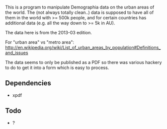 This is a program to manipulate Demographia data on the urban areas of the
world.  The (not always totally clean..) data is supposed to have all of them
in the world with >= 500k people, and for certain countries has additional data
(e.g. all the way down to >= 5k in AU).

The data here is from the 2013-03 edition.

For "urban area" vs "metro area":
http://en.wikipedia.org/wiki/List_of_urban_areas_by_population#Definitions_and_issues

The data seems to only be published as a PDF so there was various hackery to do
to get it into a form which is easy to process.

## Dependencies ##
- xpdf

## Todo ##
- ?
